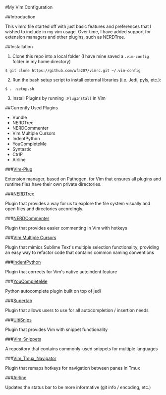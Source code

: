 #My Vim Configuration

##Introduction

This vimrc file started off with just basic features and preferences that I wished to include in my vim usage. Over time, I have added support for extension managers and other plugins, such as NERDTree.

##Installation

1) Clone this repo into a local folder (I have mine saved a `.vim-config` folder in my home directory)

`$ git clone https://github.com/wfa207/vimrc.git ~/.vim-config`

2) Run the bash setup script to install external libraries (i.e. Jedi, pyls, etc.):

`$ . .setup.sh`

3) Install Plugins by running `:PlugInstall` in Vim

##Currently Used Plugins
- Vundle
- NERDTree
- NERDCommenter
- Vim Multiple Cursors
- IndentPython
- YouCompleteMe
- Syntastic
- CtrlP
- Airline

###[Vim-Plug](https://github.com/junegunn/vim-plug)

Extension manager, based on Pathogen, for Vim that ensures all plugins and runtime files have their own private directories.

###[NERDTree](https://github.com/scrooloose/nerdtree)

Plugin that provides a way for us to explore the file system visually and open files and directories accordingly.

###[NERDCommenter](https://github.com/scrooloose/nerdcommenter)

Plugin that provides easier commenting in Vim with hotkeys

###[Vim Multiple Cursors](https://github.com/terryma/vim-multiple-cursors)

Plugin that mimics Sublime Text's multiple selection functionality, providing an easy way to refactor code that contains common naming conventions

###[IndentPython](https://github.com/vim-scripts/indentpython.vim)

Plugin that corrects for Vim's native autoindent feature

###[YouCompleteMe](https://github.com/Valloric/YouCompleteMe)

Python autocomplete plugin built on top of jedi

###[Supertab](https://github.com/ervandew/supertab)

Plugin that allows users to use <Tab> for all autocompletion / insertion needs

###[UltiSnips](https://github.com/SirVer/ultisnips)

Plugin that provides Vim with snippet functionality

###[Vim_Snippets](https://github.com/honza/vim-snippets)

A repository that contains commonly-used snippets for multiple languages

###[Vim_Tmux_Navigator](https://github.com/christoomey/vim-tmux-navigator)

Plugin that remaps hotkeys for navigation between panes in Tmux

###[Airline](https://github.com/vim-airline/vim-airline)

Updates the status bar to be more informative (git info / encoding, etc.)
